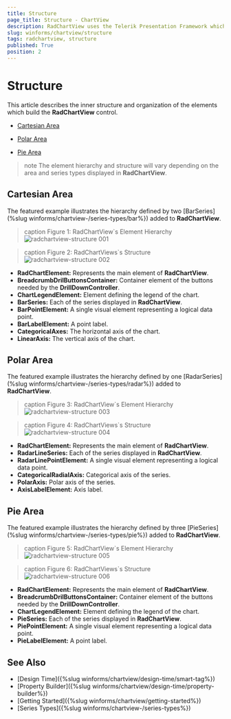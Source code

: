 ```yaml
---
title: Structure
page_title: Structure - ChartView
description: RadChartView uses the Telerik Presentation Framework which enables rich experiences like advanced styling.
slug: winforms/chartview/structure
tags: radchartview, structure
published: True
position: 2
---
```


# Structure

This article describes the inner structure and organization of the elements which build the __RadChartView__ control.

* [Cartesian Area](#cartesian-area)

* [Polar Area](#polar-area)

* [Pie Area](#pie-area)

>note The element hierarchy and structure will vary depending on the area and series types displayed in __RadChartView__.
>

## Cartesian Area

The featured example illustrates the hierarchy defined by two [BarSeries](%slug winforms/chartview-/series-types/bar%}) added to __RadChartView__.

>caption Figure 1: RadChartView`s Element Hierarchy
![radchartview-structure 001](images/radchartview-structure001.png)

>caption Figure 2: RadChartViews`s Structure
![radchartview-structure 002](images/radchartview-structure002.png)

* __RadChartElement:__ Represents the main element of __RadChartView__.
* __BreadcrumbDrilButtonsContainer:__ Container element of the buttons needed by the __DrillDownController__.
* __ChartLegendElement:__ Element defining the legend of the chart.
* __BarSeries:__ Each of the series displayed in __RadChartView__.
* __BarPointElement:__ A single visual element representing a logical data point.  
* __BarLabelElement:__ A point label.
* __CategoricalAxes:__ The horizontal axis of the chart.
* __LinearAxis:__ The vertical axis of the chart.

## Polar Area

The featured example illustrates the hierarchy defined by one [RadarSeries](%slug winforms/chartview-/series-types/radar%}) added to __RadChartView__.

>caption Figure 3: RadChartView`s Element Hierarchy
![radchartview-structure 003](images/radchartview-structure003.png)

>caption Figure 4: RadChartViews`s Structure
![radchartview-structure 004](images/radchartview-structure004.png)

* __RadChartElement:__ Represents the main element of __RadChartView__.
* __RadarLineSeries:__ Each of the series displayed in __RadChartView__.
* __RadarLinePointElement:__ A single visual element representing a logical data point.  
* __CategoricalRadialAxis:__ Categorical axis of the series.
* __PolarAxis:__ Polar axis of the series.
* __AxisLabelElement:__ Axis label.

## Pie Area

The featured example illustrates the hierarchy defined by three [PieSeries](%slug winforms/chartview-/series-types/pie%}) added to __RadChartView__.

>caption Figure 5: RadChartView`s Element Hierarchy
![radchartview-structure 005](images/radchartview-structure005.png)

>caption Figure 6: RadChartViews`s Structure
![radchartview-structure 006](images/radchartview-structure006.png)

* __RadChartElement:__ Represents the main element of __RadChartView__.
* __BreadcrumbDrilButtonsContainer:__ Container element of the buttons needed by the __DrillDownController__.
* __ChartLegendElement:__ Element defining the legend of the chart.
* __PieSeries:__ Each of the series displayed in __RadChartView__.
* __PiePointElement:__ A single visual element representing a logical data point.  
* __PieLabelElement:__ A point label.

## See Also

* [Design Time]({%slug winforms/chartview/design-time/smart-tag%})
* [Property Builder]({%slug winforms/chartview/design-time/property-builder%})
* [Getting Started]({%slug winforms/chartview/getting-started%})
* [Series Types]({%slug winforms/chartview-/series-types%})
